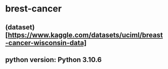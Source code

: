 # brest-cancer

## (dataset)[https://www.kaggle.com/datasets/uciml/breast-cancer-wisconsin-data]
## python version: Python 3.10.6

